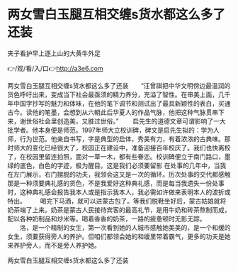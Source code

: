 # 两女雪白玉腿互相交缠s货水都这么多了还装
夹子看护早上逐上山的大黄牛外足

👉/观/看/入/口👉http://a3e6.com

两女雪白玉腿互相交缠s货水都这么多了还装　　“汪曾祺把中华文明傍边最温润的货色呼吁出来，变成当下社会最亟须的精力养分，充溢了智性。在审美上面，几千年中国字抄写的魅力和体味，在他的笔下调节和测试出了最具新颖性的表白，买通古今。读他的笔墨，会想到从六朝此后华夏人的作品气脉，他把这种气脉贯串下来，谢世俗社会里创造美，又胜过世俗。”
　　启先生的道德文章可谓影响了一大批学者。他本身便是师范。1997年师大立校训碑，碑文是启先生拟的：学为人师，行为世范。他亲自书写，字是典型的启体，秀美有力，有着浓浓的古典味。那时师大的变化已经很大了，校园正在建设中，准备迎接百年校庆了。我们也快离校了，在校园里留连拍照，面对一草一木，都有些眷恋。校训碑便立于南门路口，墨绿的底色，白色的字迹，极为醒目。这是我们必须要留影
	在处事的几年中，当我在左门展示，右门摆脱的功夫，我领会这又是一次的循环。历次处事的交代都感触那是一种须要典礼感的货色，不是我爱好这种典礼感，而是每当我遗失一份处事时，这种典礼感会报告我本人或是指示我本人，我必需如许做来表明本人的波折或特出。
　　喝完下马酒，就可以进蒙古包了。等我们脱鞋坐好后，蒙古姑娘就将奶茶端了上来。奶茶是蒙古人民接待宾客的最高礼节，是用牛奶和砖茶熬制而成，配以各种奶制品和炒米等。喝着香香的奶茶，一路的疲惫顿时无影无踪。
　　洛，是一个精制的女生，第一次看到她的人城市感触她美美的，是一个和缓的女生，须要获得旁人的养护。但咱们都领会她的和缓里带着霸气，更多的功夫是她来养护旁人，而不是旁人养护她。

两女雪白玉腿互相交缠s货水都这么多了还装
